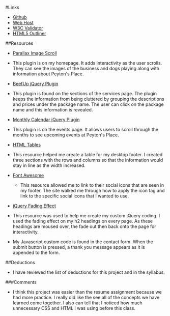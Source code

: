
#Links
 * [Github](https://github.com/cpowell1/project_final3_powell_christian)
 * [Web Host](http://christiantpowell.org/project_final3_powell_christian/)
 * [W3C Validator](https://validator.w3.org/nu/?doc=http%3A%2F%2Fwww.christiantpowell.org%2Fproject_final3_powell_christian%2F)
 * [HTML5 Outliner](https://gsnedders.html5.org/outliner/process.py?url=http%3A%2F%2Fwww.christiantpowell.org%2Fproject_final3_powell_christian%2F)
 
##Resources
 * [Parallax Image Scroll](https://github.com/pederan/Parallax-ImageScroll)
  * This plugin is on my homepage. It adds interactivity as the user scrolls. They can see the images of the business and dogs playing along with information about Peyton's Place.

 * [BeefUp jQuery Plugin](https://github.com/Schascha/BeefUp)
  * This plugin is found on the sections of the services page. The plugin keeps the information from being cluttered by grouping the descriptions and prices under the package name. The user can click on the package name and this information is revealed.
 
 * [Monthly Calendar jQuery Plugin](https://github.com/kthornbloom/Monthly/wiki/Events)
  * This plugin is on the events page. It allows users to scroll through the months to see upcoming events at Peyton's Place.

 * [HTML Tables](https://www.w3schools.com/html/html_tables.asp)
  * This resource helped me create a table for my desktop footer. I created three sections with the rows and columns so that the information would stay in line as the width increased. 

 * [Font Awesome](https://www.w3schools.com/icons/fontawesome_icons_brand.asp)
 	* This resource allowed me to link to their social icons that are seen in my footer. The site walked me through how to apply the icon tag and link to the specific social icons that I wanted to use.
 
 * [jQuery Fading Effect](https://www.w3schools.com/jquery/jquery_fade.asp)
  * This resource was used to help me create my custom jQuery coding. I used the fading effect on my h2 headings on every page. As these headings are moused over, the fade out then back onto the page for interactivity.

 * My Javascript custom code is found in the contact form. When the submit button is pressed, a thank you message appears as it is appended to the form.

##Deductions
 * I have reviewed the list of deductions for this project and in the syllabus. 

###Comments
 * I think this project was easier than the resume assignment because we had more practice. I really did like the see all of the concepts we have learned come together. I also can tell that I noticed how much unnecessary CSS and HTML I was using before this class.